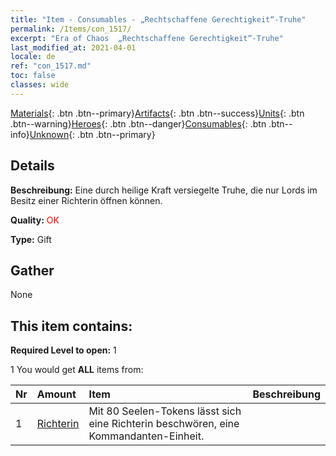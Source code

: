 ```yaml
---
title: "Item - Consumables - „Rechtschaffene Gerechtigkeit“-Truhe"
permalink: /Items/con_1517/
excerpt: "Era of Chaos  „Rechtschaffene Gerechtigkeit“-Truhe"
last_modified_at: 2021-04-01
locale: de
ref: "con_1517.md"
toc: false
classes: wide
---
```

 [Materials](/de/Items/){: .btn .btn--primary}[Artifacts](/de/Items/Artifacts/){: .btn .btn--success}[Units](/de/Items/Units/){: .btn .btn--warning}[Heroes](/de/Items/Heroes/){: .btn .btn--danger}[Consumables](/de/Items/Consumables/){: .btn .btn--info}[Unknown](/de/Items/Unknown/){: .btn .btn--primary}

## Details
 **Beschreibung:** Eine durch heilige Kraft versiegelte Truhe, die nur Lords im Besitz einer Richterin öffnen können.

 **Quality:** <span style="color: #FF0000">OK</span>

 **Type:** Gift

## Gather

  None

## This item contains:

 **Required Level to open:** 1

 1 You would get **ALL** items  from:

  | Nr | Amount |     Item    | Beschreibung |
  |:---|:-------|:------------|:-----------:|
  | 1 | [Richterin](/de/Items/unt_198/) | Mit 80 Seelen-Tokens lässt sich eine Richterin beschwören, eine Kommandanten-Einheit. | 
